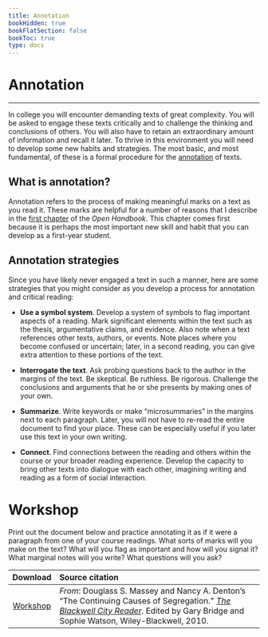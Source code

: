 ```yaml
---
title: Annotation
bookHidden: true
bookFlatSection: false
bookToc: true
type: docs
---
```




# Annotation

---

In college you will encounter demanding texts of great complexity. You will be asked to engage these texts critically and to challenge the thinking and conclusions of others. You will also have to retain an extraordinary amount of information and recall it later. To thrive in this environment you will need to develop some new habits and strategies. The most basic, and most fundamental, of these is a formal procedure for the [annotation](/resources/open-handbook/chapter-1) of texts.

## What is annotation?

Annotation refers to the process of making meaningful marks on a text as you read it. These marks are helpful for a number of reasons that I describe in the [first chapter](http://localhost:1313/resources/open-handbook/chapter-1/) of the *Open Handbook*. This chapter comes first because it is perhaps the most important new skill and habit that you can develop as a first-year student. 

## Annotation strategies

Since you have likely never engaged a text in such a manner, here are some strategies that you might consider as you develop a process for annotation and critical reading:

- **Use a symbol system**. Develop a system of symbols to flag important aspects of a reading. Mark significant elements within the text such as the thesis, argumentative claims, and evidence. Also note when a text references other texts, authors, or events. Note places where you become confused or uncertain; later, in a second reading, you can give extra attention to these portions of the text.

- **Interrogate the text**. Ask probing questions back to the author in the margins of the text. Be skeptical. Be ruthless. Be rigorous. Challenge the conclusions and arguments that he or she presents by making ones of your own.

- **Summarize**. Write keywords or make “microsummaries” in the margins next to each paragraph. Later, you will not have to re-read the entire document to find your place. These can be especially useful if you later use this text in your own writing.

- **Connect**. Find connections between the reading and others within the course or your broader reading experience. Develop the capacity to bring other texts into dialogue with each other, imagining writing and reading as a form of social interaction.

# Workshop

Print out the document below and practice annotating it as if it were a paragraph from one of your course readings. What sorts of marks will you make on the text? What will you flag as important and how will you signal it? What marginal notes will you write? What questions will you ask? 

| Download       | Source citation         
| :-------------: |:-------------
|<i class="fa fa-download "></i> [Workshop](/docs/Annotation-Exercise.docx)    | *From*: Douglass S. Massey and Nancy A. Denton’s “The Continuing Causes of Segregation." [*The Blackwell City Reader*](https://www.wiley.com/en-us/The+Blackwell+City+Reader%2C+2nd+Edition-p-9781405189828). Edited by Gary Bridge and Sophie Watson, Wiley-Blackwell, 2010.  

